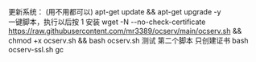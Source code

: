 更新系统： (用不用都可以)
  apt-get update && apt-get upgrade -y  
一键脚本，执行以后按 1 安装
wget -N --no-check-certificate https://raw.githubusercontent.com/mr3389/ocserv/main/ocserv.sh && chmod +x ocserv.sh && bash ocserv.sh
测试 第二个脚本 只创建证书
bash ocserv-ssl.sh gc
